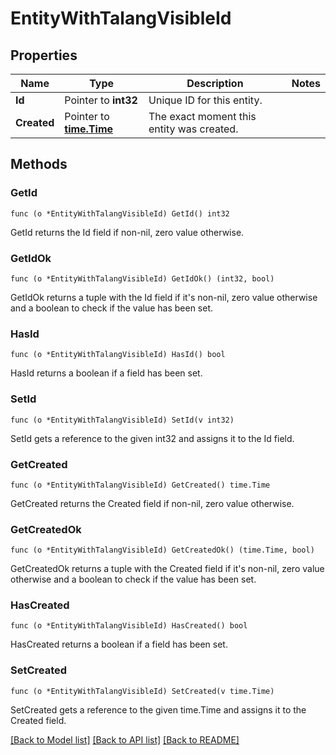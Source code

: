 # EntityWithTalangVisibleId

## Properties

Name | Type | Description | Notes
------------ | ------------- | ------------- | -------------
**Id** | Pointer to **int32** | Unique ID for this entity. | 
**Created** | Pointer to [**time.Time**](time.Time.md) | The exact moment this entity was created. | 

## Methods

### GetId

`func (o *EntityWithTalangVisibleId) GetId() int32`

GetId returns the Id field if non-nil, zero value otherwise.

### GetIdOk

`func (o *EntityWithTalangVisibleId) GetIdOk() (int32, bool)`

GetIdOk returns a tuple with the Id field if it's non-nil, zero value otherwise
and a boolean to check if the value has been set.

### HasId

`func (o *EntityWithTalangVisibleId) HasId() bool`

HasId returns a boolean if a field has been set.

### SetId

`func (o *EntityWithTalangVisibleId) SetId(v int32)`

SetId gets a reference to the given int32 and assigns it to the Id field.

### GetCreated

`func (o *EntityWithTalangVisibleId) GetCreated() time.Time`

GetCreated returns the Created field if non-nil, zero value otherwise.

### GetCreatedOk

`func (o *EntityWithTalangVisibleId) GetCreatedOk() (time.Time, bool)`

GetCreatedOk returns a tuple with the Created field if it's non-nil, zero value otherwise
and a boolean to check if the value has been set.

### HasCreated

`func (o *EntityWithTalangVisibleId) HasCreated() bool`

HasCreated returns a boolean if a field has been set.

### SetCreated

`func (o *EntityWithTalangVisibleId) SetCreated(v time.Time)`

SetCreated gets a reference to the given time.Time and assigns it to the Created field.


[[Back to Model list]](../README.md#documentation-for-models) [[Back to API list]](../README.md#documentation-for-api-endpoints) [[Back to README]](../README.md)


